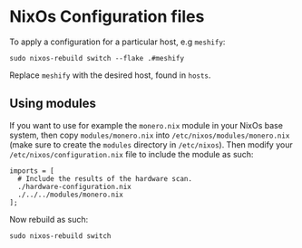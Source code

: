 # NixOs Configuration files

To apply a configuration for a particular host, e.g `meshify`:
```shell
sudo nixos-rebuild switch --flake .#meshify
```
Replace `meshify` with the desired host, found in `hosts`.

## Using modules
If you want to use for example the `monero.nix` module in your NixOs base system,
then copy `modules/monero.nix` into `/etc/nixos/modules/monero.nix` (make sure to create the `modules` directory in `/etc/nixos`).
Then modify your `/etc/nixos/configuration.nix` file to include the module as such:
```
imports = [
  # Include the results of the hardware scan.
  ./hardware-configuration.nix
  ./../../modules/monero.nix
];
```
Now rebuild as such:
```shell
sudo nixos-rebuild switch
```
